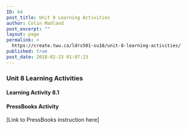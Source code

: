 ```yaml
---
ID: 64
post_title: Unit 8 Learning Activities
author: Colin Madland
post_excerpt: ""
layout: page
permalink: >
  https://create.twu.ca/ldrs501-su18/unit-8-learning-activities/
published: true
post_date: 2018-02-23 01:07:23
---
```

<h3>Unit 8 Learning Activities</h3>
<h4>Learning Activity 8.1</h4>
<h4>PressBooks Activity</h4>
[Link to PressBooks instruction here]